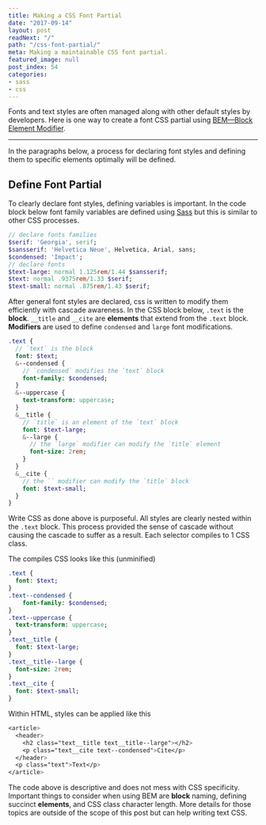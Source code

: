 ```yaml
---
title: Making a CSS Font Partial
date: "2017-09-14"
layout: post
readNext: "/"
path: "/css-font-partial/"
meta: Making a maintainable CSS font partial.
featured_image: null
post_index: 54
categories:
- sass
- css
---
```


Fonts and text styles are often managed along with other default styles by developers. Here is one way to create a font CSS partial using [BEM—Block Element Modifier](http://getbem.com/). 

---

In the paragraphs below, a process for declaring font styles and defining them to specific elements optimally will be defined.

## Define Font Partial

To clearly declare font styles, defining variables is important. In the code block below font family variables are defined using [Sass](http://sass-lang.com/) but this is similar to other CSS processes.

```sass
// declare fonts families
$serif: 'Georgia', serif;
$sansserif: 'Helvetica Neue', Helvetica, Arial, sans;
$condensed: 'Impact';
// declare fonts
$text-large: normal 1.125rem/1.44 $sansserif;
$text: normal .9375rem/1.33 $serif;
$text-small: normal .875rem/1.43 $serif;
```

After general font styles are declared, css is written to modify them efficiently with cascade awareness. In the CSS block below, `.text` is the **block**. `__title` and `__cite` are **elements** that extend from the `.text` block. **Modifiers** are used to define `condensed` and `large` font modifications. 

```sass
.text {
  // `text` is the block
  font: $text;
  &--condensed {
    // `condensed` modifies the `text` block
    font-family: $condensed;
  }
  &--uppercase {
    text-transform: uppercase;
  }
  &__title {
    // `title` is an element of the `text` block
    font: $text-large;
    &--large {
      // the `large` modifier can modify the `title` element
      font-size: 2rem; 
    }
  }
  &__cite {
    // the `` modifier can modify the `title` block
    font: $text-small;
  }
}
```

Write CSS as done above is purposeful. All styles are clearly nested within the `.text` block. This process provided the sense of cascade without causing the cascade to suffer as a result. Each selector compiles to 1 CSS class. 

The compiles CSS looks like this (unminified)

```sass
.text {
  font: $text;
}
.text--condensed {
    font-family: $condensed;
}
.text--uppercase {
  text-transform: uppercase;
}
.text__title {
  font: $text-large;
}
.text__title--large {
  font-size: 2rem; 
}
.text__cite {
  font: $text-small;
}
```

Within HTML, styles can be applied like this

```sass
<article>
  <header>
    <h2 class="text__title text__title--large"></h2>
    <p class="text__cite text--condensed">Cite</p>
  </header>
  <p class="text">Text</p>
</article>

```

The code above is descriptive and does not mess with CSS specificity. Important things to consider when using BEM are **block** naming, defining succinct **elements**, and CSS class character length. More details for those topics are outside of the scope of this post but can help writing text CSS.
